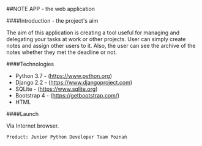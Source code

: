 
##NOTE APP - the web application

####Introduction - the project's aim

The aim of this application is creating a tool useful for managing and delegating your tasks at work or other projects.
User can simply create notes and assign other users to it. Also, the user can see the archive of the notes whether they
met the deadline or not.

####Technologies
* Python 3.7 -  (https://www.python.org)
* Django 2.2 - (https://www.djangoproject.com)
* SQLite - (https://www.sqlite.org)
* Bootstrap 4 - (https://getbootstrap.com/)
* HTML

####Launch

Via Internet browser.

    Product: Junior Python Developer Team Poznań